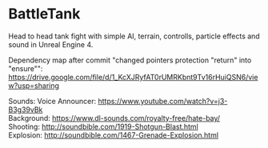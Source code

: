 # BattleTank
Head to head tank fight with simple AI, terrain, controlls, particle effects and sound in Unreal Engine 4.

Dependency map after commit "changed pointers protection "return" into "ensure"":
https://drive.google.com/file/d/1_KcXJRyfAT0rUMRKbnt9Tv16rHuiQSN6/view?usp=sharing

Sounds:
Voice Announcer: https://www.youtube.com/watch?v=j3-B3g39vBk<br/>
Background: https://www.dl-sounds.com/royalty-free/hate-bay/<br/>
Shooting: http://soundbible.com/1919-Shotgun-Blast.html<br/>
Explosion: http://soundbible.com/1467-Grenade-Explosion.html
